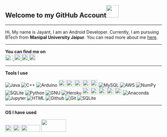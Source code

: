 ## Welcome to my GitHub Account<img src="https://media.giphy.com/media/l0IxZ9QKngk7yZWYU/source.gif" width="40" height="40" />
<hr>

Hi, My name is Jayant, I am an Android Developer. Currently, I am pursuing BTech from **Manipal University Jaipur**.
You can read more about me <a href="https://zerostic.blogspot.com/2021/01/about-me.html#more">here</a>.
<hr>

**You can find me on**
<br>
<a href="https://twitter.com/iamjayantjha"><img src="https://upload.wikimedia.org/wikipedia/en/9/9f/Twitter_bird_logo_2012.svg" title="Twitter" width="25" height="18" />
</a>
<a href="https://www.facebook.com/profile.php?id=100006813226950"><img src="https://upload.wikimedia.org/wikipedia/commons/5/51/Facebook_f_logo_%282019%29.svg" title="Facebook" width="20" height="20" />
</a>
<a href="https://www.instagram.com/iamjayantjha/"><img src="https://upload.wikimedia.org/wikipedia/commons/thumb/e/e7/Instagram_logo_2016.svg/198px-Instagram_logo_2016.svg.png" title="Instagram" width="20" height="20" />
</a>
<a href="https://www.linkedin.com/in/jayant-anand-jha-a16474135/"><img src="http://www.prepare1.com/wp-content/uploads/2014/04/linkedin-logo-high-res-1254-1024x1024.jpg" title="Linkedin" width="20" height="20" />
</a>
<br>
<hr>
<strong>Tools I use</strong>
<p>
<img alt="Java" src="https://img.shields.io/badge/-Java-007396?style=flat-square&logo=java&logoColor=white" /> <img alt="C++" src="https://img.shields.io/badge/-C++-00599C?style=flat-square&logo=c&logoColor=white" />
<img alt="Arduino" src="https://img.shields.io/badge/-Arduino-00979D?style=flat-square&logo=arduino&logoColor=white" />
<img alt="NodeJS" src="https://img.shields.io/badge/node.js%20-%2343853D.svg?&style=for-the-badge&logo=node.js&logoColor=white" height ="22"/>
<img alt="JavaScript" src="https://img.shields.io/badge/javascript%20-%23323330.svg?&style=for-the-badge&logo=javascript&logoColor=%23F7DF1E" height ="22"/>
<img alt="C" src="https://img.shields.io/badge/c%20-%2300599C.svg?&style=for-the-badge&logo=c&logoColor=white" height ="22"/>
<img alt="C#" src="https://img.shields.io/badge/c%23%20-%23239120.svg?&style=for-the-badge&logo=c-sharp&logoColor=white" height ="22"/>
<img alt="Dart" src="https://img.shields.io/badge/dart-%230175C2.svg?&style=for-the-badge&logo=dart&logoColor=white" height ="22"/>
<img alt="MySQL" src="https://img.shields.io/badge/-MySQL-4479A1?style=flat-square&logo=mysql&logoColor=white" />
<img alt="AWS" src="https://img.shields.io/badge/-AWS-232F3E?style=flat-square&logo=amazon-aws&logoColor=white" />
<img alt="NumPy" src="https://img.shields.io/badge/-NumPy-013243?style=flat-square&logo=numpy&logoColor=white" />
<img alt="SQLite" src="https://img.shields.io/badge/-SQLite-003B57?style=flat-square&logo=sqlite&logoColor=white" />
<img alt="Python" src="https://img.shields.io/badge/-Python-3776ab?style=flat-square&logo=python&logoColor=white" /> 
<img alt="GNU" src="https://img.shields.io/badge/-GNU-A42E2B?style=flat-square&logo=gnu&logoColor=white" />
<img alt="Heroku" src="https://img.shields.io/badge/-Heroku-430098?style=flat-square&logo=heroku&logoColor=white" />
<img alt="React Native" src="https://img.shields.io/badge/react_native%20-%2320232a.svg?&style=for-the-badge&logo=react&logoColor=%2361DAFB" height ="22"/>
<img alt="Adobe XD" src="https://img.shields.io/badge/adobe%20xd%20-%23FF26BE.svg?&style=for-the-badge&logo=adobe%20xd&logoColor=white" height ="22"/>
<img alt="Figma" src="https://img.shields.io/badge/figma%20-%23F24E1E.svg?&style=for-the-badge&logo=figma&logoColor=white" height ="22"/>
<img alt="TensorFlow" src="https://img.shields.io/badge/TensorFlow%20-%23FF6F00.svg?&style=for-the-badge&logo=TensorFlow&logoColor=white" height ="22"/>
<img alt="Unreal Engine" src="https://img.shields.io/badge/unreal%20engine%20-%23313131.svg?&style=for-the-badge&logo=unreal%20engine&logoColor=white" height ="22"/>
<img alt="Anaconda" src="https://img.shields.io/badge/-Anaconda-42B029?style=flat-square&logo=anaconda&logoColor=white" />
<img alt="Jupyter" src="https://img.shields.io/badge/-Jupyter-F37626?style=flat-square&logo=jupyter&logoColor=white" />
<img alt="HTML" src="https://img.shields.io/badge/-HTML-E34F26?style=flat-square&logo=html5&logoColor=white" />
<img alt="Github" src="https://img.shields.io/badge/-GitHub-181717?style=flat-square&logo=github&logoColor=white" />
<img alt="Git" src="https://img.shields.io/badge/-git-F05032?style=flat-square&logo=git&logoColor=white" />
<img alt="SQLite" src="https://img.shields.io/badge/-SQLite-3776ab?style=flat-square&logo=sqlite&logoColor=white" />
</p>
<hr>
<strong>OS I have used</strong>
<p>
<img alt="Ubuntu" src="https://img.shields.io/badge/Ubuntu-E95420?style=for-the-badge&logo=ubuntu&logoColor=white" height="22"/>
<img alt="Windows 10" src="https://img.shields.io/badge/Windows-0078D6?style=for-the-badge&logo=windows&logoColor=white" height="22"/>
<img src = "https://img.shields.io/badge/-macOS%20Catalina-3776ab?style=flat-square&logo=apple&logoColor=white" width="60" height="22"/>
<img src = "https://img.shields.io/badge/-f4b932?style=flat-sqcirlce&logo=google%20chrome&logoColor=white" width="80" height="40"/>
</p>

